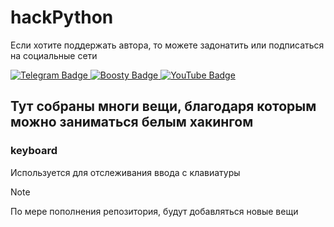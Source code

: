 # hackPython

Если хотите поддержать автора, то можете задонатить или подписаться на социальные сети

<div id="badges">
  <a href="https://t.me/tulopex">
    <img src="https://img.shields.io/badge/Telegram-blue?style=for-the-badge&logo=telegram&logoColor=white" alt="Telegram Badge"/>
  </a>
  <a href="https://boosty.to/tulopex/donate">
    <img src="https://img.shields.io/badge/Boosty-orange?style=for-the-badge&logo=boosty&logoColor=white" alt="Boosty Badge"/>
  </a>
  <a href="https://www.youtube.com/@Tulopex">
    <img src="https://img.shields.io/badge/YouTube-red?style=for-the-badge&logo=youtube&logoColor=white" alt="YouTube Badge"/>
  </a>
</div>

## Тут собраны многи вещи, благодаря которым можно заниматься белым хакингом

### keyboard

Используется для отслеживания ввода с клавиатуры

> [!NOTE]
> По мере пополнения репозитория, будут добавляться новые вещи